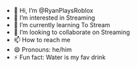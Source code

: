 - 👋 Hi, I’m @RyanPlaysRoblox
- 👀 I’m interested in Streaming
- 🌱 I’m currently learning To Stream
- 💞️ I’m looking to collaborate on Streaming
- 📫 How to reach me 
- 😄 Pronouns: he/him
- ⚡ Fun fact: Water is my fav drink

<!---
RyanPlaysRoblox/RyanPlaysRoblox is a ✨ special ✨ repository because its `README.md` (this file) appears on your GitHub profile.
You can click the Preview link to take a look at your changes.
--->
